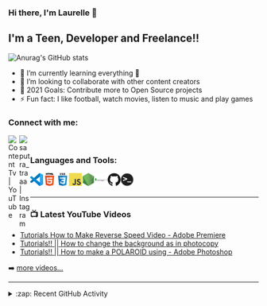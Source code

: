 ### Hi there, I'm Laurelle 👋

## I'm a Teen, Developer and Freelance!!
![Anurag's GitHub stats](https://github-readme-stats.vercel.app/api?username=mylaurelle&show_icons=true&theme=radical)

- 🌱 I’m currently learning everything 🤣
- 👯 I’m looking to collaborate with other content creators
- 🥅 2021 Goals: Contribute more to Open Source projects
- ⚡ Fun fact: I like football, watch movies, listen to music and play games

### Connect with me:

[<img align="left" alt="Content Tv | YouTube" width="22px" src="https://cdn.jsdelivr.net/npm/simple-icons@v3/icons/youtube.svg" />][youtube]
[<img align="left" alt="saputra_traaa | Instagram" width="22px" src="https://cdn.jsdelivr.net/npm/simple-icons@v3/icons/instagram.svg" />][instagram]

<br />

### Languages and Tools:

[<img align="left" alt="Visual Studio Code" width="26px" src="https://raw.githubusercontent.com/github/explore/80688e429a7d4ef2fca1e82350fe8e3517d3494d/topics/visual-studio-code/visual-studio-code.png" />][webdevplaylist]
[<img align="left" alt="HTML5" width="26px" src="https://raw.githubusercontent.com/github/explore/80688e429a7d4ef2fca1e82350fe8e3517d3494d/topics/html/html.png" />][webdevplaylist]
[<img align="left" alt="CSS3" width="26px" src="https://raw.githubusercontent.com/github/explore/80688e429a7d4ef2fca1e82350fe8e3517d3494d/topics/css/css.png" />][cssplaylist]
[<img align="left" alt="JavaScript" width="26px" src="https://raw.githubusercontent.com/github/explore/80688e429a7d4ef2fca1e82350fe8e3517d3494d/topics/javascript/javascript.png" />][jsplaylist]
[<img align="left" alt="Node.js" width="26px" src="https://raw.githubusercontent.com/github/explore/80688e429a7d4ef2fca1e82350fe8e3517d3494d/topics/nodejs/nodejs.png" />][webdevplaylist]
[<img align="left" alt="MongoDB" width="26px" src="https://raw.githubusercontent.com/github/explore/80688e429a7d4ef2fca1e82350fe8e3517d3494d/topics/mongodb/mongodb.png" />][webdevplaylist]
[<img align="left" alt="GitHub" width="26px" src="https://raw.githubusercontent.com/github/explore/78df643247d429f6cc873026c0622819ad797942/topics/github/github.png" />][webdevplaylist]
[<img align="left" alt="Terminal" width="26px" src="https://raw.githubusercontent.com/github/explore/80688e429a7d4ef2fca1e82350fe8e3517d3494d/topics/terminal/terminal.png" />][webdevplaylist]

<br />
<br />

---

### 📺 Latest YouTube Videos

<!-- YOUTUBE:START -->
- [Tutorials How to Make Reverse Speed ​​Video - Adobe Premiere](https://youtu.be/zep-sEpCfYk)
- [Tutorials!! || How to change the background as in photocopy](https://youtu.be/iDMk3gHil48)
- [Tutorials!! || How to make a POLAROID using - Adobe Photoshop](https://youtu.be/cLaABmKNxWc)
<!-- YOUTUBE:END -->

➡️ [more videos...](https://www.youtube.com/channel/UCivNM8PQXc5LzvTQXqdR6eA/)

---

<details>
  <summary>:zap: Recent GitHub Activity</summary>
  
<!--START_SECTION:activity-->
1. 🗣 Moderation-Discord-Bot in [mylaurelle/Moderation-Discord-Bot](https://github.com/mylaurelle/Moderation-Discord-Bot)
2. 🗣 admusicbot in [mylaurelle/admusicbot](https://github.com/mylaurelle/admusicbot)
4. 🗣 Moderation-discrod in [mylaurelle/moderation-discrod](https://github.com/mylaurelle/moderation-discrod)
<!--END_SECTION:activity-->

</details>

[youtube]: https://www.youtube.com/channel/UCivNM8PQXc5LzvTQXqdR6eA
[instagram]: https://instagram.com/saputra_traaa
[webdevplaylist]: https://www.youtube.com/playlist?list=PLkwxH9e_vrAJ0WbEsFA9W3I1W-g_BTsbt
[jsplaylist]: https://www.youtube.com/playlist?list=PLkwxH9e_vrALRJKu7wfXby3MKeflhTu6B
[cssplaylist]: https://www.youtube.com/playlist?list=PLkwxH9e_vrALSdvZuEh6gqQdmDoDIoqz4

